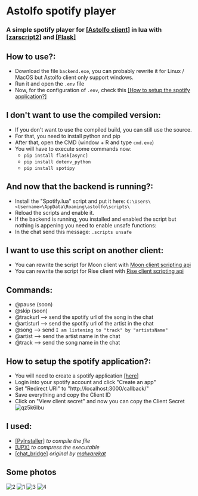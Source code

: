 # Astolfo spotify player
### A simple spotify player for [[Astolfo client]](https://astolfo.lgbt) in lua with [[zarscript2]](https://zarzel.gitbook.io/) and [[Flask]](https://flask.palletsprojects.com/)

## How to use?: 
- Download the file ```backend.exe```, you can probably rewrite it for Linux / MacOS but Astolfo client only support windows.
- Run it and open the ```.env``` file
- Now, for the configuration of ```.env```, check this [[How to setup the spotify application?]](https://github.com/Appolon24800/AstolfoSpotify#how-to-setup-the-spotify-application)

## I don't want to use the compiled version:
- If you don't want to use the compiled build, you can still use the source.
- For that, you need to install python and pip
- After that, open the CMD (window + R and type ```cmd.exe```)
- You will have to execute some commands now:
    - ```pip install flask[async]```
    - ```pip install dotenv_python```
    - ```pip install spotipy```
 
## And now that the backend is running?:
- Install the "Spotify.lua" script and put it here: ```C:\Users\<Username>\AppData\Roaming\astolfo\scripts\```
- Reload the scripts and enable it.
- If the backend is running, you installed and enabled the script but nothing is appening you need to enable unsafe functions:
- In the chat send this message: ```.scripts unsafe```
 
## I want to use this script on another client:
- You can rewrite the script for Moon client with [Moon client scripting api](https://docs.moonclient.xyz/)
- You can rewrite the script for Rise client with [Rise client scripting api](https://riseclients-organization.gitbook.io/rise-6-scripting-api/api-documentation/scripting-metadata)

## Commands:
- @pause (soon)
- @skip (soon)
- @trackurl --> send the spotify url of the song in the chat
- @artisturl --> send the spotify url of the artist in the chat
- @song --> send ```I am listening to "track" by "artistsName"```
- @artist --> send the artist name in the chat
- @track --> send the song name in the chat

## How to setup the spotify application?:
- You will need to create a spotify application [[here]](https://developer.spotify.com/dashboard)
- Login into your spotify account and click "Create an app"
- Set "Redirect URI" to "http://localhost:3000/callback/"
- Save everything and copy the Client ID
- Click on "View client secret" and now you can copy the Client Secret
![qz5k6lbu](https://github.com/Appolon24800/AstolfoSpotify/assets/93398824/bb552429-2dc1-485d-a153-675e822e84bb)

## I used:
- [[PyInstaller]](https://pyinstaller.org/) *to compile the file*
- [[UPX]](https://upx.github.io/) *to compress the executable*
- [[chat_bridge]](https://www.astolfo.lgbt/forums/topic/14077-astolfo-overlay-log-server/) *original by [malwarekat](https://www.astolfo.lgbt/forums/profile/33787-malwarekat/)*

## Some photos
![2](https://github.com/Appolon24800/AstolfoSpotify/assets/93398824/98fe2900-f2b8-420b-848a-b6ca7c01fbae)
![1](https://github.com/Appolon24800/AstolfoSpotify/assets/93398824/3aa1f512-87bd-4c04-8e88-2633a5ea6e5a)
![3](https://github.com/Appolon24800/AstolfoSpotify/assets/93398824/03d1f27e-b14d-47c9-84d2-44566731de7a)
![4](https://github.com/Appolon24800/AstolfoSpotify/assets/93398824/330a6266-2f5a-4cab-8d84-e32dec779c9a)


